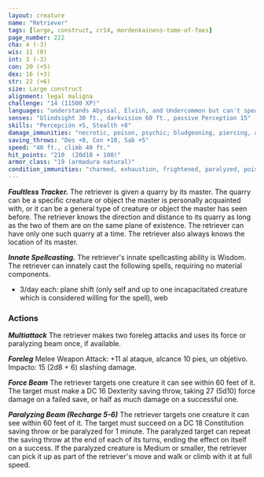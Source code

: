```yaml
---
layout: creature
name: "Retriever"
tags: [large, construct, cr14, mordenkainens-tome-of-foes]
page_number: 222
cha: 4 (-3)
wis: 11 (0)
int: 3 (-3)
con: 20 (+5)
dex: 16 (+3)
str: 22 (+6)
size: Large construct
alignment: legal maligna
challenge: "14 (11500 XP)"
languages: "understands Abyssal, Elvish, and Undercommon but can't speak"
senses: "blindsight 30 ft., darkvision 60 ft., passive Perception 15"
skills: "Percepción +5, Stealth +8"
damage_immunities: "necrotic, poison, psychic; bludgeoning, piercing, and slashing from nonmagical attacks that aren't adamantine"
saving_throws: "Des +8, Con +10, Sab +5"
speed: "40 ft., climb 40 ft."
hit_points: "210  (20d10 + 100)"
armor_class: "19 (armadura natural)"
condition_immunities: "charmed, exhaustion, frightened, paralyzed, poisoned"
---
```


***Faultless Tracker.*** The retriever is given a quarry by its master. The quarry can be a specific creature or object the master is personally acquainted with, or it can be a general type of creature or object the master has seen before. The retriever knows the direction and distance to its quarry as long as the two of them are on the same plane of existence. The retriever can have only one such quarry at a time. The retriever also always knows the location of its master.

***Innate Spellcasting.*** The retriever's innate spellcasting ability is Wisdom. The retriever can innately cast the following spells, requiring no material components.
* 3/day each: plane shift (only self and up to one incapacitated creature which is considered willing for the spell), web

### Actions

***Multiattack*** The retriever makes two foreleg attacks and uses its force or paralyzing beam once, if available.

***Foreleg*** Melee Weapon Attack: +11 al ataque, alcance 10 pies, un objetivo. Impacto: 15 (2d8 + 6) slashing damage.

***Force Beam*** The retriever targets one creature it can see within 60 feet of it. The target must make a DC 16 Dexterity saving throw, taking 27 (5d10) force damage on a failed save, or half as much damage on a successful one.

***Paralyzing Beam (Recharge 5-6)*** The retriever targets one creature it can see within 60 feet of it. The target must succeed on a DC 18 Constitution saving throw or be paralyzed for 1 minute. The paralyzed target can repeat the saving throw at the end of each of its turns, ending the effect on itself on a success.
If the paralyzed creature is Medium or smaller, the retriever can pick it up as part of the retriever's move and walk or climb with it at full speed.